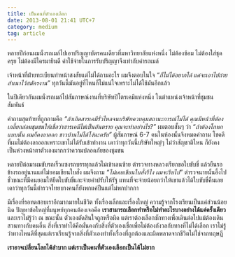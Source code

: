 ```yaml
---
title: เป็นคนที่ตัวเองเลือก
date: 2013-08-01 21:41 UTC+7
category: medium
tag: article
---
```


หลายปีก่อนผมนั่งรถเมล์ไปเอาปริญญาบัตรคนเดียวที่มหาวิทยาลัยแห่งหนึ่ง ไม่ต้องซ้อม ไม่ต้องใส่ชุดครุย ไม่ต้องมีใครมายินดี ค่าใช้จ่ายในการรับปริญญาจึงเท่ากับค่ารถเมล์

เจ้าหน้าที่ฝ่ายทะเบียนทำหน้าสงสัยแต่ไม่ได้ถามอะไร ผมจึงตอบในใจ *“ก็ไม่ได้อยากได้ แค่จะเอาไปถ่ายสำเนาไว้สมัครงาน”* ทุกวันนี้มันอยู่ที่ไหนก็ไม่แน่ใจเพราะไม่ได้ใช้มันอีกแล้ว

ในปีเดียวกันผมนั่งรถเมล์ไปสัมภาษณ์งานที่บริษัทปิโตรเคมีแห่งหนึ่ง ในตำแหน่งเจ้าหน้าที่ชุมชนสัมพันธ์

คำถามสุดท้ายที่ถูกถามคือ *“ถ้าเกิดสารเคมีรั่วไหลจนบริษัทควบคุมสถานะการณ์ไม่ได้ คุณมีหน้าที่ต้องเกลี้ยกล่อมชุมชนให้เชื่อว่าสารเคมีไม่เป็นอันตราย คุณจะทำอย่างไร?”* ผมตอบสั้นๆ ว่า *“ถ้าต้องโกหกแบบนั้น ผมก็คงลาออก ชาวบ้านไม่ได้โง่นะครับ”* ผู้สัมภาษณ์ 6-7 คนในห้องนั้นจึงหมดคำถาม โชคดีที่ผมไม่ต้องลาออกเพราะเขาไม่ได้รับเข้าทำงาน เดาว่าทุกวันนี้บริษัทใหญ่ๆ ไม่ว่าสัญชาติไหน ก็ยังคงเป็นห่วงหน้าตาตัวเองมากกว่าความปลอดภัยของชุมชน

หลายปีต่อมาผมขับรถเร็วแซงรถบรรทุกแล้วไม่เข้าเลนซ้าย ตำรวจทางหลวงเรียกขอใบขับขี่ แล้วยืนรอข้างรถอยู่นานแต่ไม่ยอมเขียนใบสั่ง ผมจึงถาม *“ไม่เคยเขียนใบสั่งรึไง ผมจะรีบไป”* ตำรวจนายนั้นอึ้งไปชั่วขณะที่มีคนยอมให้ยึดใบขับขี่และจ่ายค่าปรับให้รัฐ แทนที่จะจ่ายน้อยกว่าให้เขาแล้วได้ใบขับขี่คืนเลย เดาว่าทุกวันนี้ตำรวจไทยบางคนก็ยังพกแค่ปืนแต่ไม่พกปากกา

มีเรื่องที่รอทดสอบเราอีกมากมายในชีวิต ทั้งเรื่องเล็กและเรื่องใหญ่ ความรู้จากโรงเรียนเป็นแค่ส่วนน้อยนิด ปัญหาข้อใหญ่ที่มนุษย์ทุกคนต้องเจอคือ **เราสามารถเลือกทำหรือไม่ทำอะไรบางอย่างได้แค่ครั้งเดียว** และเราไม่รู้ว่า ณ ขณะนั้น ตัวเองตัดสินใจถูกหรือผิด แต่เราต้องเลือกซักทางเพื่อเดินต่อไปแม้ต้องเดินสวนทางกับคนอื่น สิ่งที่เราทำได้คือมั่นคงกับสิ่งที่ตัวเองเชื่อเพื่อไม่ต้องกังวลกับทางที่ไม่ได้เลือก เราไม่รู้ว่าทางไหนดีที่สุดแต่เราเรียนรู้จากสิ่งที่ตัวเองทำทั้งเรื่องที่ถูกต้องและผิดพลาดจากชีวิตไม่ใช่จากทฤษฎี 

**เราอาจเปลี่ยนโลกได้ลำบาก แต่เราเป็นคนที่ตัวเองเลือกเป็นได้ไม่ยาก**
